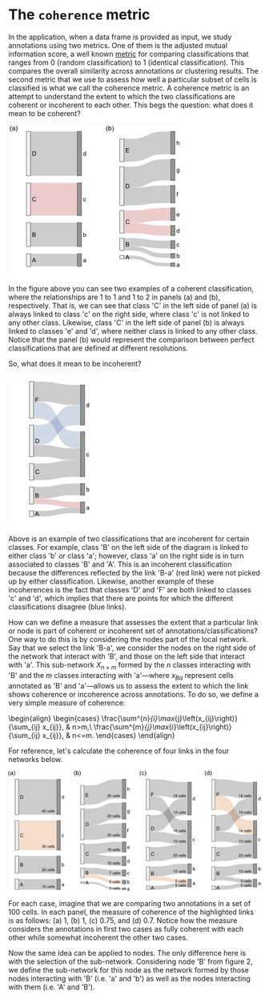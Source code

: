 # The `coherence` metric

In the application, when a data frame is provided as input, we study annotations using two metrics. One of them is the adjusted mutual information score, a well known [metric](https://en.wikipedia.org/wiki/Adjusted_mutual_information) for comparing classifications that ranges from 0 (random classification) to 1 (identical classification). This compares the overall similarity across annotations or clustering results. The second metric that we use to assess how well a particular subset of cells is classified is what we call the coherence metric. A coherence metric is an attempt to understand the extent to which the two classifications are coherent or incoherent to each other. This begs the question: what does it mean to be coherent?

![Figure 1](./coherent.png)

In the figure above you can see two examples of a coherent classification, where the relationships are 1 to 1 and 1 to 2 in panels (a) and (b), respectively. That is, we can see that class 'C' in the left side of panel (a) is always linked to class 'c' on the right side, where class 'c' is not linked to any other class. Likewise, class 'C' in the left side of panel (b) is always linked to classes 'e' and 'd', where neither class is linked to any other class. Notice that the panel (b) would represent the comparison between perfect classifications that are defined at different resolutions. 

So, what does it mean to be incoherent?

![Figure 2](./incoherent.png)

Above is an example of two classifications that are incoherent for certain classes. For example, class 'B' on the left side of the diagram is linked to either class 'b' or class 'a'; however, class 'a' on the right side is in turn associated to classes 'B' and 'A'. This is an incoherent classification because the differences reflected by the link 'B-a' (red link) were not picked up by either classification. Likewise, another example of these incoherences is the fact that classes 'D' and 'F' are both linked to classes 'c' and 'd', which implies that there are points for which the different classifications disagree (blue links).

How can we define a measure that assesses the extent that a particular link or node is part of coherent or incoherent set of annotations/classifications? One way to do this is by considering the nodes part of the local network. Say that we select the link 'B-a', we consider the nodes on the right side of the network that interact with 'B', and those on the left side that interact with 'a'. This sub-network $X_{n \times m}$ formed by the $n$ classes interacting with 'B' and the $m$ classes interacting with 'a'&mdash;where $x_{Ba}$ represent cells annotated as 'B' and 'a'&mdash;allows us to assess the extent to which the link shows coherence or incoherence across annotations. To do so, we define a very simple measure of coherence: 

\begin{align}
\begin{cases} 
\frac{\sum^{n}_{i}\max_{j}\left(x_{ij}\right)}{\sum_{ij} x_{ij}}, & n>m,\\
\frac{\sum^{m}_{j}\max_{i}\left(x_{ij}\right)}{\sum_{ij} x_{ij}}, & n<=m.
\end{cases}
\end{align}

For reference, let's calculate the coherence of four links in the four networks below.

![Figure 3](./examples.png)

For each case, imagine that we are comparing two annotations in a set of 100 cells. In each panel, the measure of coherence of the highlighted links is as follows: (a) $1$, (b) $1$, (c) $0.75$, and (d) $0.7$. Notice how the measure considers the annotations in first two cases as fully coherent with each other while somewhat incoherent the other two cases.

Now the same idea can be applied to nodes. The only difference here is with the selection of the sub-network. Considering node 'B' from figure 2, we define the sub-network for this node as the network formed by those nodes interacting with 'B' (i.e. 'a' and 'b') as well as the nodes interacting with them (i.e. 'A' and 'B').
